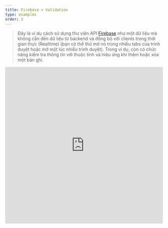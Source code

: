 ```yaml
---
title: Firebase + Validation
type: examples
order: 2
---
```


> Đây là ví dụ cách sử dụng thư viện API [Firebase](https://firebase.google.com/) như một dữ liệu mà không cần đến dữ liệu từ backend và đồng bộ với clients trong thời gian thực (Realtime) (bạn có thể thử mở nó trong nhiều tabs của trình duyệt hoặc mở một lúc nhiểu trình duyệt). Trong ví dụ, còn có chức năng kiểm tra thông tin với thuộc tính và hiệu ứng khi thêm hoặc xóa một bản ghi.

<iframe width="100%" height="500" src="https://jsfiddle.net/chrisvfritz/pyLbpzzx/embedded/result,html,js,css" allowfullscreen="allowfullscreen" frameborder="0"></iframe>
